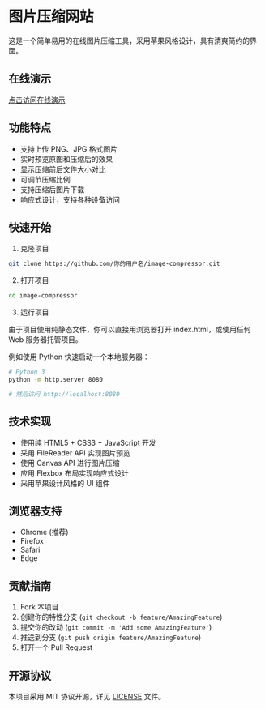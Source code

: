 # 图片压缩网站

这是一个简单易用的在线图片压缩工具，采用苹果风格设计，具有清爽简约的界面。

## 在线演示

[点击访问在线演示](https://你的用户名.github.io/image-compressor)

## 功能特点

- 支持上传 PNG、JPG 格式图片
- 实时预览原图和压缩后的效果
- 显示压缩前后文件大小对比
- 可调节压缩比例
- 支持压缩后图片下载
- 响应式设计，支持各种设备访问

## 快速开始

1. 克隆项目
```bash
git clone https://github.com/你的用户名/image-compressor.git
```

2. 打开项目
```bash
cd image-compressor
```

3. 运行项目

由于项目使用纯静态文件，你可以直接用浏览器打开 index.html，或使用任何 Web 服务器托管项目。

例如使用 Python 快速启动一个本地服务器：
```bash
# Python 3
python -m http.server 8080

# 然后访问 http://localhost:8080
```

## 技术实现

- 使用纯 HTML5 + CSS3 + JavaScript 开发
- 采用 FileReader API 实现图片预览
- 使用 Canvas API 进行图片压缩
- 应用 Flexbox 布局实现响应式设计
- 采用苹果设计风格的 UI 组件

## 浏览器支持

- Chrome (推荐)
- Firefox
- Safari
- Edge

## 贡献指南

1. Fork 本项目
2. 创建你的特性分支 (`git checkout -b feature/AmazingFeature`)
3. 提交你的改动 (`git commit -m 'Add some AmazingFeature'`)
4. 推送到分支 (`git push origin feature/AmazingFeature`)
5. 打开一个 Pull Request

## 开源协议

本项目采用 MIT 协议开源，详见 [LICENSE](LICENSE) 文件。 